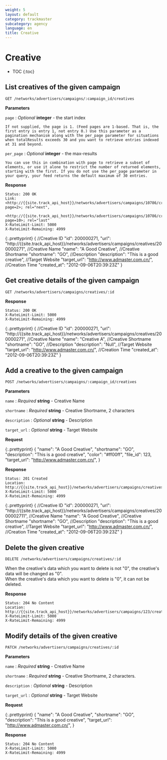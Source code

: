 ```yaml
---
weight: 5
layout: default
category: trackmaster
subcategory: agency
language: en
title: Creative
---
```


# Creative

* TOC
{:toc}

## List creatives of the given campaign

    GET /networks/advertisers/campaigns/:campaign_id/creatives

**Parameters**

`page`
: _Optional_ **integer** - the start index

	If not supplied, the page is 1. (Feed pages are 1-based. That is, the first entry is entry 1, not entry 0.) Use this parameter as a pagination mechanism along with the per_page parameter for situations when totalResults exceeds 30 and you want to retrieve entries indexed at 31 and beyond.

`per_page`
: _Optional_ **integer** - the max-results

	You can use this in combination with page to retrieve a subset of elements, or use it alone to restrict the number of returned elements, starting with the first. If you do not use the per_page parameter in your query, your feed returns the default maximum of 30 entries.

**Response**

    Status: 200 OK
    Link: <http://{{site.track_api_host}}/networks/advertisers/campaigns/10786/creatives?page=2>; rel="next",
          <http://{{site.track_api_host}}/networks/advertisers/campaigns/10786/creatives?page=10>; rel="last"
    X-RateLimit-Limit: 5000
    X-RateLimit-Remaining: 4999

{:.prettyprint}
      {
        //Creative ID
        "id": 200000271,
        "url": "http://{{site.track_api_host}}/networks/advertisers/campaigns/creatives/200000271",
        //Creative Name
        "name": "A Good Creative",
        //Creative Shortname
        "shortname": "GO",
        //Description
        "description": "This is a good creative",
        //Target Website
        "target_url": "http://www.admaster.com.cn/",
        //Creation Time
        "created_at": "2012-09-06T20:39:23Z"
      }


## Get creative details of the given campaign

    GET /networks/advertisers/campaigns/creatives/:id

**Response**

    Status: 200 OK
    X-RateLimit-Limit: 5000
    X-RateLimit-Remaining: 4999

{:.prettyprint}
    {
        //Creative ID
        "id": 200000271,
        "url": "http://{{site.track_api_host}}/networks/advertisers/campaigns/creatives/200000271",
        //Creative Name
        "name": "Creative A",
        //Creative Shortname
        "shortname": "GO",
        //Description
        "description": "Null",
        //Target Website
        "target_url": "http://www.admaster.com.cn/",
        //Creation Time
        "created_at": "2012-09-06T20:39:23Z"
    }


## Add a creative to the given campaign

    POST /networks/advertisers/campaigns/:campaign_id/creatives

**Parameters**

`name`
: _Required_ **string** - Creative Name

`shortname`
: _Required_ **string** - Creative Shortname, 2 characters

`description`
: _Optional_ **string** - Description

`target_url`
: _Optional_ **string** - Target Website

**Request**

{:.prettyprint}
    {
        "name": "A Good Creative",
        "shortname": "GO",
        "description": "This is a good creative",
        "color": "#ff00ff",
        "file_id": 123,
        "target_url": "http://www.admaster.com.cn/",
    }

**Response**

    Status: 201 Created
    Location: http://{{site.track_api_host}}/networks/advertisers/campaigns/creatives/200000271
    X-RateLimit-Limit: 5000
    X-RateLimit-Remaining: 4999

{:.prettyprint}
    {
        //Creative ID
        "id": 200000271,
        "url": "http://{{site.track_api_host}}/networks/advertisers/campaigns/creatives/2000002711",
        //Creative Name
        "name": "A Good Creative",
        //Creative Shortname
        "shortname": "GO",
        //Description
        "description": "This is a good creative",
        //Target Website
        "target_url": "http://www.admaster.com.cn/",
        //Creation Time
        "created_at": "2012-09-06T20:39:23Z"
    }

## Delete the given creative

    DELETE /networks/advertisers/campaigns/creatives/:id

When the creative's data which you want to delete is not "0", the creative's data will be changed as "0".   
When the creative's data which you want to delete is "0", it can not be deleted. 
 

**Response**

    Status: 204 No Content
    Location: http://{{site.track_api_host}}/networks/advertisers/campaigns/123/creatives
    X-RateLimit-Limit: 5000
    X-RateLimit-Remaining: 4999

## Modify details of the given creative

    PATCH /networks/advertisers/campaigns/creatives/:id

**Parameters**

`name`
: _Required_ **string** - Creative Name

`shortname`
: _Required_ **string** - Creative Shortname, 2 characters.

`description`
: _Optional_ **string** - Description

`target_url`
: _Optional_ **string** - Target Website

**Request**

{:.prettyprint}
    {
        "name": "A Good Creative",
        "shortname": "GO",
        "description": "This is a good creative",
        "target_url": "http://www.admaster.com.cn/",
    }

**Response**

    Status: 204 No Content
    X-RateLimit-Limit: 5000
    X-RateLimit-Remaining: 4999

